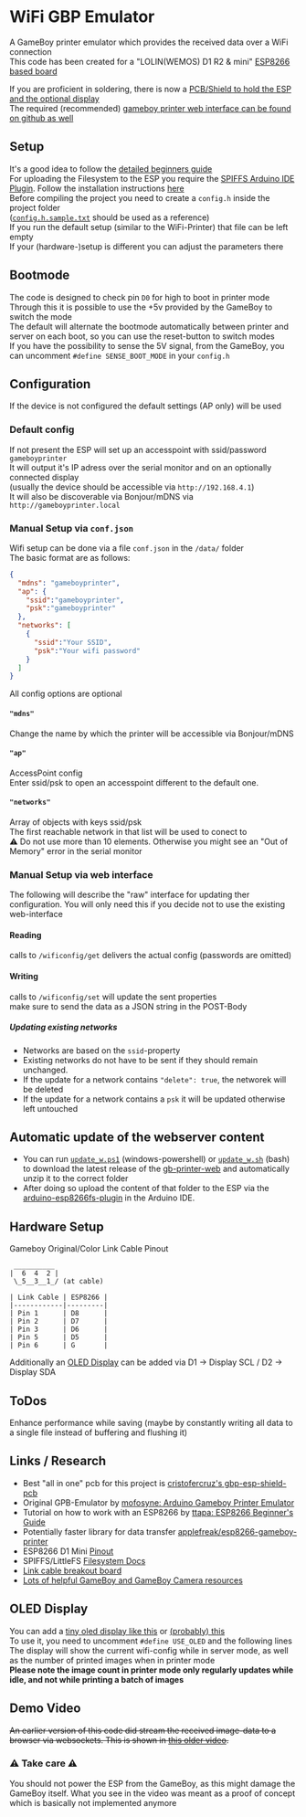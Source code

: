 # WiFi GBP Emulator
A GameBoy printer emulator which provides the received data over a WiFi connection  
This code has been created for a "LOLIN(WEMOS) D1 R2 & mini" [ESP8266 based board](https://github.com/esp8266/arduino)  

If you are proficient in soldering, there is now a [PCB/Shield to hold the ESP and the optional display](https://github.com/cristofercruz/gbp-esp-shield-pcb)  
The required (recommended) [gameboy printer web interface can be found on github as well](https://github.com/HerrZatacke/gb-printer-web/)  

## Setup
It's a good idea to follow the [detailed beginners guide](beginner_setup_guide.md)  
For uploading the Filesystem to the ESP you require the [SPIFFS Arduino IDE Plugin](https://github.com/esp8266/arduino-esp8266fs-plugin/releases). Follow the installation instructions [here](https://github.com/earlephilhower/arduino-esp8266fs-plugin/)  
Before compiling the project you need to create a `config.h` inside the project folder  
([`config.h.sample.txt`](/wifi-gbp-emulator/config.h.sample.txt) should be used as a reference)  
If you run the default setup (similar to the WiFi-Printer) that file can be left empty  
If your (hardware-)setup is different you can adjust the parameters there  

## Bootmode
The code is designed to check pin `D0` for high to boot in printer mode  
Through this it is possible to use the +5v provided by the GameBoy to switch the mode  
The default will alternate the bootmode automatically between printer and server on each boot, so you can use the reset-button to switch modes  
If you have the possibility to sense the 5V signal, from the GameBoy, you can uncomment `#define SENSE_BOOT_MODE` in your `config.h`  

## Configuration
If the device is not configured the default settings (AP only) will be used

### Default config
If not present the ESP will set up an accesspoint with ssid/password `gameboyprinter`  
It will output it's IP adress over the serial monitor and on an optionally connected display  
(usually the device should be accessible via `http://192.168.4.1`)  
It will also be discoverable via Bonjour/mDNS via `http://gameboyprinter.local`  

### Manual Setup via `conf.json`
Wifi setup can be done via a file `conf.json` in the `/data/` folder  
The basic format are as follows:
```` json
{
  "mdns": "gameboyprinter",
  "ap": {
    "ssid":"gameboyprinter",
    "psk":"gameboyprinter"
  },
  "networks": [
    {
      "ssid":"Your SSID",
      "psk":"Your wifi password"
    }
  ]
}
````

All config options are optional

#### `"mdns"`
Change the name by which the printer will be accessible via Bonjour/mDNS

#### `"ap"`
AccessPoint config  
Enter ssid/psk to open an accesspoint different to the default one.

#### `"networks"`
Array of objects with keys ssid/psk  
The first reachable network in that list will be used to conect to  
⚠ Do not use more than 10 elements. Otherwise you might see an "Out of Memory" error in the serial monitor  

### Manual Setup via web interface
The following will describe the "raw" interface for updating ther configuration. You will only need this if you decide not to use the existing web-interface

#### Reading
calls to `/wificonfig/get` delivers the actual config (passwords are omitted)

#### Writing
calls to `/wificonfig/set` will update the sent properties  
make sure to send the data as a JSON string in the POST-Body

##### Updating existing networks
* Networks are based on the `ssid`-property
* Existing networks do not have to be sent if they should remain unchanged.
* If the update for a network contains `"delete": true`, the networek will be deleted
* If the update for a network contains a `psk` it will be updated otherwise left untouched

## Automatic update of the webserver content
* You can run [`update_w.ps1`](./update_w.ps1) (windows-powershell) or [`update_w.sh`](./update_w.sh) (bash) to download the latest release of the [gb-printer-web](https://github.com/HerrZatacke/gb-printer-web/releases/) and automatically unzip it to the correct folder  
* After doing so upload the content of that folder to the ESP via the [arduino-esp8266fs-plugin](https://github.com/esp8266/arduino-esp8266fs-plugin/releases/) in the Arduino IDE.

## Hardware Setup
Gameboy Original/Color Link Cable Pinout
```
 __________
|  6  4  2 |
 \_5__3__1_/ (at cable)

| Link Cable | ESP8266 |
|------------|---------|
| Pin 1      | D8      |
| Pin 2      | D7      |
| Pin 3      | D6      |
| Pin 5      | D5      |
| Pin 6      | G       |

```

Additionally an [OLED Display](https://github.com/HerrZatacke/wifi-gbp-emulator/#oled-display) can be added via D1 -> Display SCL / D2 -> Display SDA 

## ToDos
Enhance performance while saving (maybe by constantly writing all data to a single file instead of buffering and flushing it) 

## Links / Research
* Best "all in one" pcb for this project is [cristofercruz's gbp-esp-shield-pcb](https://github.com/cristofercruz/gbp-esp-shield-pcb)
* Original GPB-Emulator by [mofosyne: Arduino Gameboy Printer Emulator](https://github.com/mofosyne/arduino-gameboy-printer-emulator)  
* Tutorial on how to work with an ESP8266 by [ttapa: ESP8266 Beginner's Guide](https://tttapa.github.io/ESP8266/Chap01%20-%20ESP8266.html)  
* Potentially faster library for data transfer [applefreak/esp8266-gameboy-printer](https://github.com/applefreak/esp8266-gameboy-printer)
* ESP8266 D1 Mini [Pinout](https://escapequotes.net/esp8266-wemos-d1-mini-pins-and-diagram/)
* SPIFFS/LittleFS [Filesystem Docs](https://arduino-esp8266.readthedocs.io/en/latest/filesystem.html)
* [Link cable breakout board](https://github.com/Palmr/gb-link-cable)
* [Lots of helpful GameBoy and GameBoy Camera resources](https://github.com/gbdev/awesome-gbdev)

## OLED Display
You can add a [tiny oled display like this](https://www.amazon.de/gp/product/B07BDFXFRK) or [(probably) this](https://de.aliexpress.com/item/32672229793.html)   
To use it, you need to uncomment `#define USE_OLED` and the following lines   
The display will show the current wifi-config while in server mode, as well as the number of printed images  when in printer mode  
**Please note the image count in printer mode only regularly updates while idle, and not while printing a batch of images**

## Demo Video
~~An earlier version of this code did stream the received image-data to a browser via websockets. This is shown in [this older video](https://www.youtube.com/watch?v=HHPHkeio85U).~~    
### ⚠ Take care ⚠
You should not power the ESP from the GameBoy, as this might damage the GameBoy itself. What you see in the video was meant as a proof of concept which is basically not implemented anymore  


